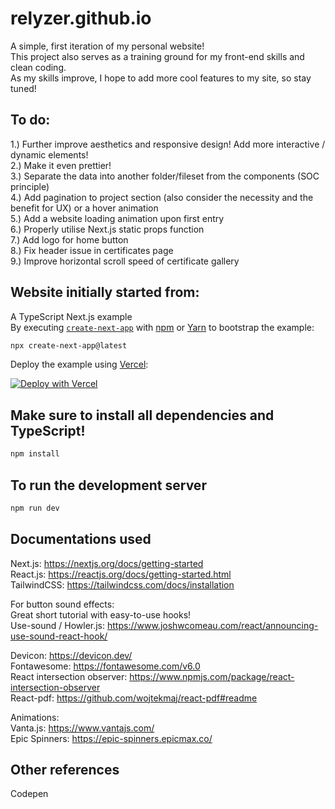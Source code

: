 # relyzer.github.io

A simple, first iteration of my personal website!  
This project also serves as a training ground for my front-end skills and clean coding.  
As my skills improve, I hope to add more cool features to my site, so stay tuned!  

## To do:

1.) Further improve aesthetics and responsive design! Add more interactive / dynamic elements!  
2.) Make it even prettier!   
3.) Separate the data into another folder/fileset from the components (SOC principle)  
4.) Add pagination to project section (also consider the necessity and the benefit for UX) or a hover animation  
5.) Add a website loading animation upon first entry  
6.) Properly utilise Next.js static props function  
7.) Add logo for home button  
8.) Fix header issue in certificates page  
9.) Improve horizontal scroll speed of certificate gallery  

## Website initially started from:

A TypeScript Next.js example  
By executing [`create-next-app`](https://github.com/vercel/next.js/tree/canary/packages/create-next-app) with [npm](https://docs.npmjs.com/cli/init) or [Yarn](https://yarnpkg.com/lang/en/docs/cli/create/) to bootstrap the example:

```bash
npx create-next-app@latest
```

Deploy the example using [Vercel](https://vercel.com?utm_source=github&utm_medium=readme&utm_campaign=next-example):

[![Deploy with Vercel](https://vercel.com/button)](https://vercel.com/new/git/external?repository-url=https://github.com/vercel/next.js/tree/canary/examples/with-typescript&project-name=with-typescript&repository-name=with-typescript)

## Make sure to install all dependencies and TypeScript!

```bash
npm install
```

## To run the development server

```bash
npm run dev
```

## Documentations used

Next.js: https://nextjs.org/docs/getting-started  
React.js: https://reactjs.org/docs/getting-started.html  
TailwindCSS: https://tailwindcss.com/docs/installation  

For button sound effects:  
Great short tutorial with easy-to-use hooks!  
Use-sound / Howler.js: https://www.joshwcomeau.com/react/announcing-use-sound-react-hook/

Devicon: https://devicon.dev/  
Fontawesome: https://fontawesome.com/v6.0  
React intersection observer: https://www.npmjs.com/package/react-intersection-observer  
React-pdf: https://github.com/wojtekmaj/react-pdf#readme  

Animations:  
Vanta.js: https://www.vantajs.com/  
Epic Spinners: https://epic-spinners.epicmax.co/  


## Other references
Codepen  